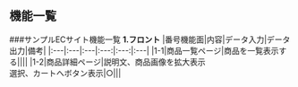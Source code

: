 ## 機能一覧
###サンプルECサイト機能一覧
**1.フロント**
|番号機能面|内容|データ入力|データ出力|備考|
|:---|:---|:---|:---:|:---:|:---|
|1-1|商品一覧ページ|商品を一覧表示する||||
|1-2|商品詳細ページ|説明文、商品画像を拡大表示
<br>選択、カートへボタン表示|○|||
